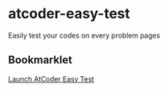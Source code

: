 # atcoder-easy-test
Easily test your codes on every problem pages

## Bookmarklet
[Launch AtCoder Easy Test](javascript:void%20fetch%28%22https%3A%2F%2Fcdn.jsdelivr.net%2Fgh%2Fmagurofly%2Fatcoder-easy-test%40master%2Fatcoder.user.js%22%29.then%28r%3D%3Er.text%28%29%29.then%28c%3D%3EFunction%28c%29%28%29%29)
